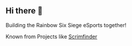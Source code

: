 ## Hi there 👋

Building the Rainbow Six Siege eSports together!

Known from Projects like [Scrimfinder](https://scrimfinder.gg)
